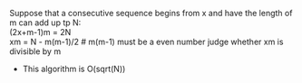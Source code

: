 Suppose that a consecutive sequence begins from x and have the length of m can add up tp N:   
(2x+m-1)m = 2N   
xm = N - m(m-1)/2   # m(m-1) must be a even number
judge whether xm is divisible by m
* This algorithm is O(sqrt(N))
